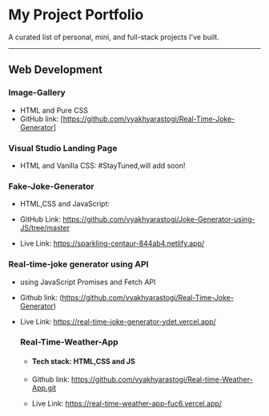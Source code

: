 # My Project Portfolio

A curated list of personal, mini, and full-stack projects I've built.

---

## Web Development

  ### Image-Gallery
  - HTML and Pure CSS
  - GitHub link:
    [https://github.com/vyakhyarastogi/Real-Time-Joke-Generator]

 ### Visual Studio Landing Page
-  HTML and Vanilla CSS: #StayTuned,will add soon!

 ### Fake-Joke-Generator
  
  - HTML,CSS and JavaScript:
  
  - GitHub Link:
  https://github.com/vyakhyarastogi/Joke-Generator-using-JS/tree/master
  
  - Live Link:
  https://sparkling-centaur-844ab4.netlify.app/

 ### Real-time-joke generator using API
- using JavaScript Promises and Fetch API
- Github link:
 (https://github.com/vyakhyarastogi/Real-Time-Joke-Generator)

- Live Link:
  https://real-time-joke-generator-ydet.vercel.app/

  ### Real-Time-Weather-App
  - #### Tech stack: HTML,CSS and JS
  - Github link:
    https://github.com/vyakhyarastogi/Real-time-Weather-App.git
 
  - Live Link:
    https://real-time-weather-app-fuc6.vercel.app/
